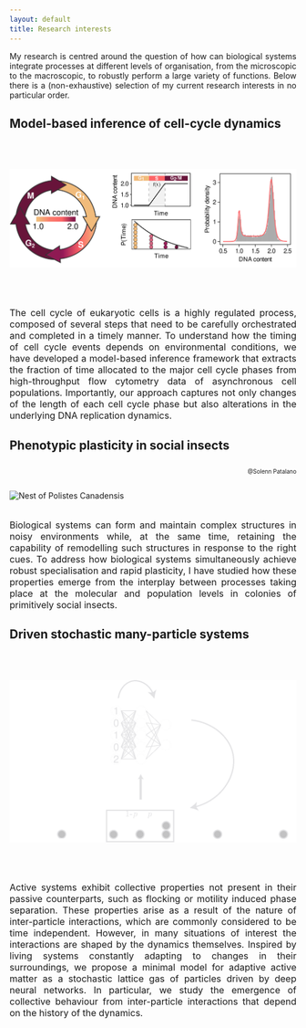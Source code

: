 ```yaml
---
layout: default
title: Research interests
---
```

<p style='text-align:justify'>My research is centred around the question of how can biological systems integrate processes at different levels of organisation, from the microscopic to the macroscopic, to robustly perform a large variety of functions. Below there is a (non-exhaustive) selection of my current research interests in no particular order.</p>

## Model-based inference of cell-cycle dynamics
<img src="/images/FACS_web.png" alt="FACS inference" style="width:625px; margin-bottom:50px; margin-top:50px"/>
<p style="text-align:justify; font-size:16px">The cell cycle of eukaryotic cells is a highly regulated process, composed of several steps that need to be carefully orchestrated and completed in a timely manner. To understand how the timing of cell cycle events depends on environmental conditions, we have developed a model-based inference framework that extracts the fraction of time allocated to the major cell cycle phases from high-throughput flow cytometry data of asynchronous cell populations. Importantly, our approach captures not only changes of the length of each cell cycle phase but also alterations in the underlying DNA replication dynamics.</p>

## Phenotypic plasticity in social insects
<img src="/images/Wasps.png" alt="Nest of Polistes Canadensis" style="width:625px; height:275px; margin-top:50px;"/>
<p style="text-align:justify; font-size:10px; float:right">@Solenn Patalano</p>
<br><br>
<p style="text-align:justify; font-size:16px">Biological systems can form and maintain complex structures in noisy environments while, at the same time, retaining the capability of remodelling such structures in response to the right cues. To address how biological systems simultaneously achieve robust specialisation and rapid plasticity, I have studied how these properties emerge from the interplay between processes taking place at the molecular and population levels in colonies of primitively social insects.</p>

## Driven stochastic many-particle systems
<img src="/images/Smarticles.png" alt="Smarticles cartoon" style="width:625px; margin-top:50px; margin-bottom:50px;"/>
<p style="text-align:justify; font-size:16px">
Active systems exhibit collective properties not present in their passive counterparts, such as flocking or motility induced phase separation. These properties arise as a result of the nature of inter-particle interactions, which are commonly considered to be time independent. However, in many situations of interest the interactions are shaped by the dynamics themselves. Inspired by living systems constantly adapting to changes in their surroundings, we propose a minimal model for adaptive active matter as a stochastic lattice gas of particles driven by deep neural networks. In particular, we study the emergence of collective behaviour from inter-particle interactions that depend on the history of the dynamics.</p>
